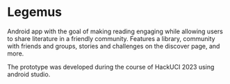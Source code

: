 # Legemus

Android app with the goal of making reading engaging while allowing users to share literature in a friendly community. Features a library, community with friends and groups, stories and challenges on the discover page, and more.

The prototype was developed during the course of HackUCI 2023 using android studio.
